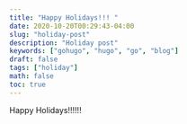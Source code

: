 ```yaml
--- 
title: "Happy Holidays!!! "
date: 2020-10-20T00:29:43-04:00
slug: "holiday-post" 
description: "Holiday post"
keywords: ["gohugo", "hugo", "go", "blog"]
draft: false
tags: ["holiday"]
math: false
toc: true
---
```


Happy Holidays!!!!!!
